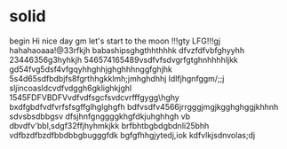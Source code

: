 # solid
begin
Hi
nice day
gm
let's start
to the moon !!!gty
LFG!!!gj
hahahaoaaa!@33rfkjh
babashipsghgthhthhhk
dfvzfdfvbfghyyhh
23446356g3hyhkjh
546574165489vsdfvfsdvgrfgtghnhhhhljkk
gd54fvg5dsf4vfgqyhhghhjghghhhnggfghjhk
5s4d65sdfbdbjfs8fgrthhgkklmh;jmhghdhhj
ldlfjhgnfggm/;;j
sljincoasldcvdfvdggh6gklighkjghl
1545FDFVBDFVvdfvdfsgcfsvdcvrfffgygg\hghy
bxdfgbdfvdfvrfsfsgffglhglghgfh
bdfvsdfv4566jrrgggjmgjkgghghggjkhhnh
sdvsbsdbbgsv dfsjhnfgnggggkhgfdkjuhghhgh
vb dbvdfv'bbl,sdgf32ffjhyhmkjkk
brfbhtbgbdgbdnli25bhh
vdfbzdfbzdfbbdbbgbugggfdk
bgfgfhhgjytedj,iok
kdfvlkjsdnvolas;dj
